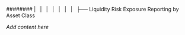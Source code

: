 ######## |   |   |   |   |   |   |   ├── Liquidity Risk Exposure Reporting by Asset Class

*Add content here*